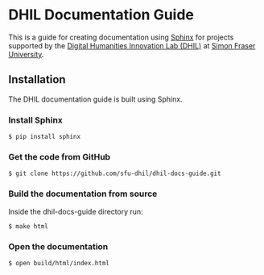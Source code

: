 # DHIL Documentation Guide
This is a guide for creating documentation using [Sphinx](http://www.sphinx-doc.org/en/stable/) for projects supported by the [Digital Humanities Innovation Lab (DHIL)](http://dhil.lib.sfu.ca) at [Simon Fraser University](http://www.sfu.ca).

## Installation
The DHIL documentation guide is built using Sphinx.

### Install Sphinx
```console
$ pip install sphinx
```
### Get the code from GitHub
```console
$ git clone https://github.com/sfu-dhil/dhil-docs-guide.git
```
### Build the documentation from source
Inside the dhil-docs-guide directory run: 
```console
$ make html
```
### Open the documentation
```console
$ open build/html/index.html
```
